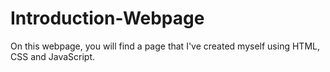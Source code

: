 # Introduction-Webpage
On this webpage, you will find a page that I've created myself using HTML, CSS and JavaScript.
